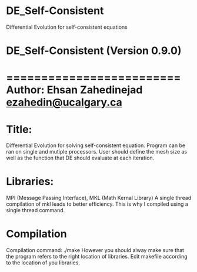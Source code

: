 # DE_Self-Consistent
Differential Evolution for self-consistent equations

# DE_Self-Consistent (Version 0.9.0)
=========================
Author: Ehsan Zahedinejad ezahedin@ucalgary.ca
=========================

Title:
=========================
Differential Evolution for solving self-consistent equation.
Program can be ran on single and mutiple processors.
User should define the mesh size as well as the function that DE should evaluate at each iteration.

Libraries:
============================================
MPI (Message Passing Interface), MKL (Math Kernal Library)
A single thread compilation of mkl leads to better efficiency. This is why I compiled using a single thread command.

Compilation
======================
Compilation command: ./make
However you should alway make sure that the program refers to the right location of libraries.
Edit makefile according to the location of you libraries.


